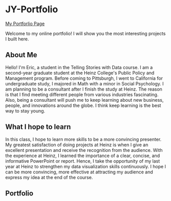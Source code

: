 # JY-Portfolio

[My Portforlio Page](https://quas1mod0.github.io/JY-Portfolio/)


Welcome to my online portfolio! I will show you the most interesting projects I built here.

## About Me

Hello! I'm Eric, a student in the Telling Stories with Data course. I am a second-year graduate student at the Heinz College's Public Policy and Management program. Before coming to Pittsburgh, I went to California for undergraduate study, I majored in Math with a minor in Social Psychology. I am planning to be a consultant after I finish the study at Heinz. The reason is that I find meeting different people from various industries fascinating. Also, being a consultant will push me to keep learning about new business, people, and innovations around the globe. I  think keep learning is the best way to stay young.

## What I hope to learn

In this class, I hope to learn more skills to be a more convincing presenter. My greatest satisfaction of doing projects at Heinz is when I give an excellent presentation and receive the recognition from the audience. With the experience at Heinz, I learned the importance of a clear, concise, and informative PowerPoint or report. Hence, I take the opportunity of my last year at Heinz to strengthen my data visualization skills continuously. I hope I can be more convincing, more effective at attracting my audience and express my idea at the end of the course.

## Portfolio
